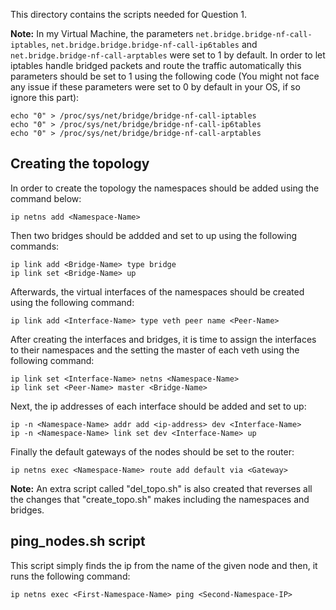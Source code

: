 This directory contains the scripts needed for Question 1.

**Note:** In my Virtual Machine, the parameters `net.bridge.bridge-nf-call-iptables`, `net.bridge.bridge.bridge-nf-call-ip6tables` and `net.bridge.bridge-nf-call-arptables` were set to 1 by default. In order to let iptables handle bridged packets and route the traffic automatically this parameters should be set to 1 using the following code (You might not face any issue if these parameters were set to 0 by default in your OS, if so ignore this part):
```
echo "0" > /proc/sys/net/bridge/bridge-nf-call-iptables
echo "0" > /proc/sys/net/bridge/bridge-nf-call-ip6tables
echo "0" > /proc/sys/net/bridge/bridge-nf-call-arptables
```
## Creating the topology
In order to create the topology the namespaces should be added using the command below:
```
ip netns add <Namespace-Name>
```

Then two bridges should be addded and set to up using the following commands:
```
ip link add <Bridge-Name> type bridge
ip link set <Bridge-Name> up
```

Afterwards, the virtual interfaces of the namespaces should be created using the following command:
```
ip link add <Interface-Name> type veth peer name <Peer-Name>
```

After creating the interfaces and bridges, it is time to assign the interfaces to their namespaces and the setting the master of each veth using the following command:
```
ip link set <Interface-Name> netns <Namespace-Name>
ip link set <Peer-Name> master <Bridge-Name>
```

Next, the ip addresses of each interface should be added and set to up:
```
ip -n <Namespace-Name> addr add <ip-address> dev <Interface-Name>
ip -n <Namespace-Name> link set dev <Interface-Name> up
```

Finally the default gateways of the nodes should be set to the router:
```
ip netns exec <Namespace-Name> route add default via <Gateway>
```

**Note:** An extra script called "del_topo.sh" is also created that reverses all the changes that "create_topo.sh" makes including the namespaces and bridges.

## ping_nodes.sh script
This script simply finds the ip from the name of the given node and then, it runs the following command:
```
ip netns exec <First-Namespace-Name> ping <Second-Namespace-IP>
```


